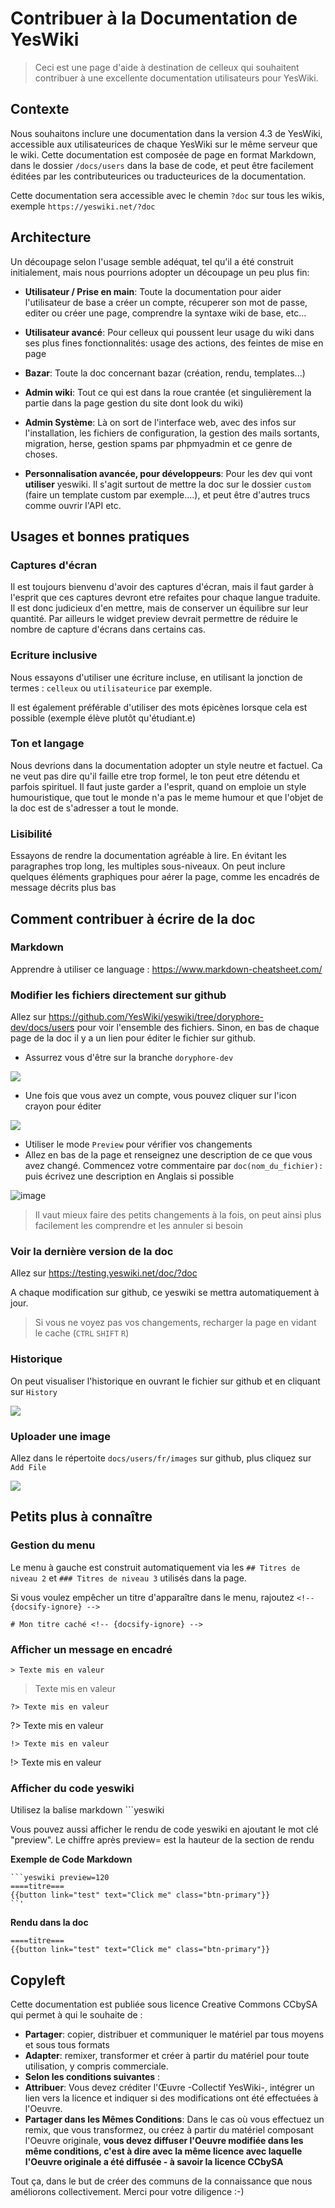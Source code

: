 Contribuer à la Documentation de YesWiki
============================

> Ceci est une page d'aide à destination de celleux qui souhaitent contribuer à une excellente documentation utilisateurs pour YesWiki.


Contexte
------------

Nous souhaitons inclure une documentation dans la version 4.3 de YesWiki, accessible aux utilisateurices de chaque YesWiki sur le même serveur que le wiki. Cette documentation est composée de page en format Markdown, dans le dossier `/docs/users` dans la base de code, et peut être facilement éditées par les contributeurices ou traducteurices de la documentation.

Cette documentation sera accessible avec le chemin `?doc` sur tous les wikis, exemple `https://yeswiki.net/?doc`

Architecture
-----------------

Un découpage selon l'usage semble adéquat, tel qu'il a été construit initialement, mais nous pourrions adopter un découpage un peu plus fin:

- **Utilisateur / Prise en main**: Toute la documentation pour aider l'utilisateur de base a créer un compte, récuperer son mot de passe, editer ou créer une page, comprendre la syntaxe wiki de base, etc...

- **Utilisateur avancé**: Pour celleux qui poussent leur usage du wiki dans ses plus fines fonctionnalités: usage des actions, des feintes de mise en page

- **Bazar**: Toute la doc concernant bazar (création, rendu, templates...)

- **Admin wiki**: Tout ce qui est dans la roue crantée (et singulièrement la partie dans la page gestion du site dont look du wiki)

- **Admin Système**: Là on sort de l'interface web, avec des infos sur l'installation, les fichiers de configuration, la gestion des mails sortants, migration, herse, gestion spams par phpmyadmin et ce genre de choses.

- **Personnalisation avancée, pour développeurs**: Pour les dev qui vont **utiliser** yeswiki. Il s'agit surtout de mettre la doc sur le dossier `custom` (faire un template custom par exemple....), et peut être d'autres trucs comme ouvrir l'API etc.

Usages et bonnes pratiques
----------------------------

### Captures d'écran

Il est toujours bienvenu d'avoir des captures d'écran, mais il faut garder à l'esprit que ces captures devront etre refaites pour chaque langue traduite. Il est donc judicieux d'en mettre, mais de conserver un équilibre sur leur quantité. Par ailleurs le widget preview devrait permettre de réduire le nombre de capture d'écrans dans certains cas.

### Ecriture inclusive

Nous essayons d'utiliser une écriture incluse, en utilisant la jonction de termes : `celleux` ou `utilisateurice` par exemple.

Il est également préférable d'utiliser des mots épicènes lorsque cela est possible (exemple élève plutôt qu'étudiant.e)

### Ton et langage

Nous devrions dans la documentation adopter un style neutre et factuel. Ca ne veut pas dire qu'il faille etre trop formel, le ton peut etre détendu et parfois spirituel. Il faut juste garder a l'esprit, quand on emploie un style  humouristique, que tout le monde n'a pas le meme humour et que l'objet de la doc est de s'adresser a tout le monde.

### Lisibilité

Essayons de rendre la documentation agréable à lire. En évitant les paragraphes trop long, les multiples sous-niveaux. On peut inclure quelques éléments graphiques pour aérer la page, comme les encadrés de message décrits plus bas

Comment contribuer à écrire de la doc
-------------------------

### Markdown
Apprendre à utiliser ce language : https://www.markdown-cheatsheet.com/

### Modifier les fichiers directement sur github

Allez sur https://github.com/YesWiki/yeswiki/tree/doryphore-dev/docs/users pour voir l'ensemble des fichiers. Sinon, en bas de chaque page de la doc il y a un lien pour éditer le fichier sur github.
- Assurrez vous d'être sur la branche `doryphore-dev`

![](https://md.yeswiki.net/uploads/ec48249b-7eb8-48c6-ba01-8e27243ed5e2.png)

- Une fois que vous avez un compte, vous pouvez cliquer sur l'icon crayon pour éditer

![](https://md.yeswiki.net/uploads/b7797fed-d8d2-4382-a7ed-aaa84496a5ad.png)
- Utiliser le mode `Preview` pour vérifier vos changements
- Allez en bas de la page et renseignez une description de ce que vous avez changé. Commencez votre commentaire par `doc(nom_du_fichier):` puis écrivez une description en Anglais si possible

![image](https://user-images.githubusercontent.com/17404254/191205273-03e18e6c-e22f-4376-b4ba-9c18aa51b1df.png)

> Il vaut mieux faire des petits changements à la fois, on peut ainsi plus facilement les comprendre et les annuler si besoin

### Voir la dernière version de la doc

Allez sur https://testing.yeswiki.net/doc/?doc

A chaque modification sur github, ce yeswiki se mettra automatiquement à jour.

> Si vous ne voyez pas vos changements, recharger la page en vidant le cache (`CTRL` `SHIFT` `R`)

### Historique
On peut visualiser l'historique en ouvrant le fichier sur github et en cliquant sur `History`

![](https://md.yeswiki.net/uploads/45d42c45-a1d8-454f-b9be-81c1d278a1d0.png)

### Uploader une image

Allez dans le répertoite `docs/users/fr/images` sur github, plus cliquez sur `Add File`

![](https://md.yeswiki.net/uploads/96f4883a-88f5-46ac-8a11-95256690e203.png)


Petits plus à connaître
-------------------------

### Gestion du menu
Le menu à gauche est construit automatiquement via les `## Titres de niveau 2` et `### Titres de niveau 3` utilisés dans la page.

Si vous voulez empêcher un titre d'apparaître dans le menu, rajoutez `<!-- {docsify-ignore} -->`

`# Mon titre caché <!-- {docsify-ignore} -->`

### Afficher un message en encadré

`> Texte mis en valeur`

> Texte mis en valeur

`?> Texte mis en valeur`

?> Texte mis en valeur

`!> Texte mis en valeur`

!> Texte mis en valeur


### Afficher du code yeswiki

Utilisez la balise markdown `\``yeswiki

Vous pouvez aussi afficher le rendu de code yeswiki en ajoutant le mot clé "preview". Le chiffre après preview= est la hauteur de la section de rendu

**Exemple de Code Markdown**
```
```yeswiki preview=120
====titre===
{{button link="test" text="Click me" class="btn-primary"}}
``'
```
**Rendu dans la doc**

```yeswiki preview=150
====titre===
{{button link="test" text="Click me" class="btn-primary"}}
```



Copyleft
--------------

Cette documentation est publiée sous licence Creative Commons CCbySA qui permet à qui le souhaite de : 
- **Partager**: copier, distribuer et communiquer le matériel par tous moyens et sous tous formats
- **Adapter**: remixer, transformer et créer à partir du matériel pour toute utilisation, y compris commerciale.
- **Selon les conditions suivantes** :
- **Attribuer**: Vous devez créditer l'Œuvre -Collectif YesWiki-, intégrer un lien vers la licence et indiquer si des modifications ont été effectuées à l'Oeuvre.
- **Partager dans les Mêmes Conditions**: Dans le cas où vous effectuez un remix, que vous transformez, ou créez à partir du matériel composant l'Oeuvre originale, **vous devez diffuser l'Oeuvre modifiée dans les même conditions, c'est à dire avec la même licence avec laquelle l'Oeuvre originale a été diffusée - à savoir la licence CCbySA**

Tout ça, dans le but de créer des communs de la connaissance que nous améliorons collectivement.
Merci pour votre diligence :-)
